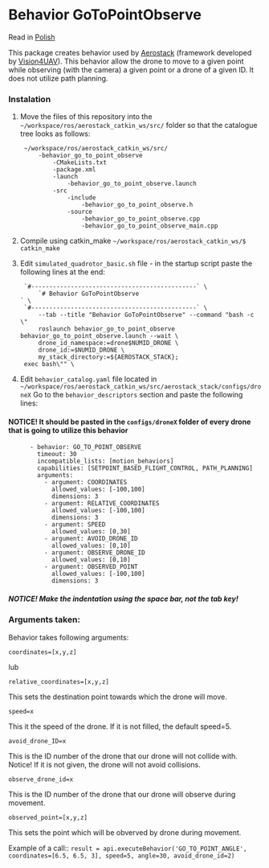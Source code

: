# Behavior GoToPointObserve

Read in [Polish]

This package creates behavior used by [Aerostack] (framework developed by [Vision4UAV]).
This behavior allow the drone to move to a given point while observing (with the camera) a given point or a drone of a given ID. It does not utilize path planning.

### Instalation ###
1. Move the files of this repository into the
    `~/workspace/ros/aerostack_catkin_ws/src/`
   folder so that the catalogue tree looks as follows:
    
        ~/workspace/ros/aerostack_catkin_ws/src/
            -behavior_go_to_point_observe
    		    -CMakeLists.txt
                -package.xml
                -launch
                    -behavior_go_to_point_observe.launch
    			-src
                    -include
                        -behavior_go_to_point_observe.h
                    -source
                        -behavior_go_to_point_observe.cpp
                        -behavior_go_to_point_observe_main.cpp

2. Compile using catkin_make `~/workspace/ros/aerostack_catkin_ws/$ catkin_make`
3. Edit `simulated_quadrotor_basic.sh` file - in the startup script paste the following lines at the end:
    
	    `#----------------------------------------------` \
            `# Behavior GoToPointObserve                                   ` \
	    `#----------------------------------------------` \
            --tab --title "Behavior GoToPointObserve" --command "bash -c \"
            roslaunch behavior_go_to_point_observe behavior_go_to_point_observe.launch --wait \
    		drone_id_namespace:=drone$NUMID_DRONE \
    		drone_id:=$NUMID_DRONE \
    		my_stack_directory:=${AEROSTACK_STACK};
    	exec bash\"" \
    
4. Edit `behavior_catalog.yaml` file located in `~/workspace/ros/aerostack_catkin_ws/src/aerostack_stack/configs/droneX` 
    Go to the `behavior_descriptors` section and paste the following lines:
#### NOTICE! It should be pasted in the `configs/droneX` folder of every drone that is going to utilize this behavior
		
          - behavior: GO_TO_POINT_OBSERVE
            timeout: 30
            incompatible_lists: [motion_behaviors]
            capabilities: [SETPOINT_BASED_FLIGHT_CONTROL, PATH_PLANNING]
            arguments:
              - argument: COORDINATES
                allowed_values: [-100,100]
                dimensions: 3
              - argument: RELATIVE_COORDINATES
                allowed_values: [-100,100]
                dimensions: 3
              - argument: SPEED
                allowed_values: [0,30]
              - argument: AVOID_DRONE_ID
                allowed_values: [0,10]
              - argument: OBSERVE_DRONE_ID
                allowed_values: [0,10]
              - argument: OBSERVED_POINT
                allowed_values: [-100,100]
                dimensions: 3

##### NOTICE! Make the indentation using the space bar, not the tab key!

### Arguments taken: ###
Behavior takes following arguments:
    
    coordinates=[x,y,z]
    
lub
    
    relative_coordinates=[x,y,z]
    
This sets the destination point towards which the drone will move.
    
    speed=x
    
This it the speed of the drone. If it is not filled, the default speed=5.

    avoid_drone_ID=x

This is the ID number of the drone that our drone will not collide with. Notice! If it is not given, the drone will not avoid collisions.

    observe_drone_id=x

This is the ID number of the drone that our drone will observe during movement.

    observed_point=[x,y,z]

This sets the point which will be obverved by drone during movement.

Example of a call::
`result = api.executeBehavior('GO_TO_POINT_ANGLE', coordinates=[6.5, 6.5, 3], speed=5, angle=30, avoid_drone_id=2)`


[//]: # (These are reference links used in the body of this note and get stripped out when the markdown processor does its job. There is no need to format nicely because it shouldn't be seen. Thanks SO - http://stackoverflow.com/questions/4823468/store-comments-in-markdown-syntax)
   [Polish]: <https://github.com/JacekCieslak95/behavior_go_to_point_observe/blob/master/README.md>
   [English]: <https://github.com/JacekCieslak95/behavior_go_to_point_observe/blob/master/README_en.md>
   [Aerostack]: <https://github.com/Vision4UAV/Aerostack>
   [Vision4UAV]: <https://github.com/Vision4UAV>
